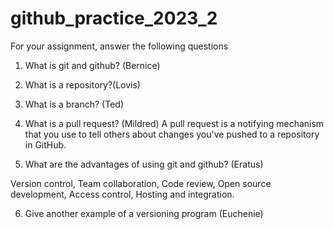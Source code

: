# github_practice_2023_2

For your assignment, answer the following questions

1. What is git and github? (Bernice)


2. What is a repository?(Lovis)


3. What is a branch? (Ted)


4. What is a pull request? (Mildred)
A pull request is a notifying mechanism that you use to tell others about changes you've pushed to a repository in GitHub.

5. What are the advantages of using git and github? (Eratus)

Version control, Team collaboration, Code review, Open source development, Access control, Hosting and integration.

6. Give another example of a versioning program (Euchenie)








